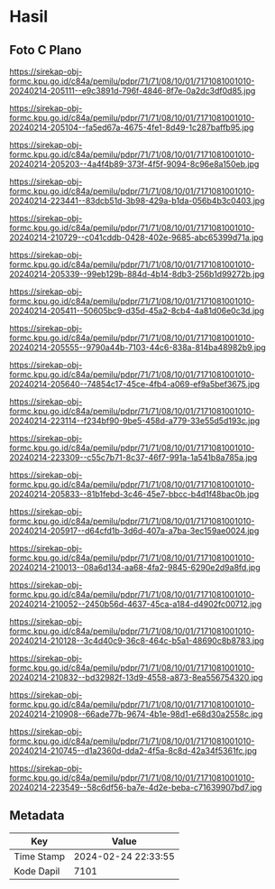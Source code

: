 # Hasil

## Foto C Plano

https://sirekap-obj-formc.kpu.go.id/c84a/pemilu/pdpr/71/71/08/10/01/7171081001010-20240214-205111--e9c3891d-796f-4846-8f7e-0a2dc3df0d85.jpg

https://sirekap-obj-formc.kpu.go.id/c84a/pemilu/pdpr/71/71/08/10/01/7171081001010-20240214-205104--fa5ed67a-4675-4fe1-8d49-1c287baffb95.jpg

https://sirekap-obj-formc.kpu.go.id/c84a/pemilu/pdpr/71/71/08/10/01/7171081001010-20240214-205203--4a4f4b89-373f-4f5f-9094-8c96e8a150eb.jpg

https://sirekap-obj-formc.kpu.go.id/c84a/pemilu/pdpr/71/71/08/10/01/7171081001010-20240214-223441--83dcb51d-3b98-429a-b1da-056b4b3c0403.jpg

https://sirekap-obj-formc.kpu.go.id/c84a/pemilu/pdpr/71/71/08/10/01/7171081001010-20240214-210729--c041cddb-0428-402e-9685-abc65399d71a.jpg

https://sirekap-obj-formc.kpu.go.id/c84a/pemilu/pdpr/71/71/08/10/01/7171081001010-20240214-205339--99eb129b-884d-4b14-8db3-256b1d99272b.jpg

https://sirekap-obj-formc.kpu.go.id/c84a/pemilu/pdpr/71/71/08/10/01/7171081001010-20240214-205411--50605bc9-d35d-45a2-8cb4-4a81d06e0c3d.jpg

https://sirekap-obj-formc.kpu.go.id/c84a/pemilu/pdpr/71/71/08/10/01/7171081001010-20240214-205555--9790a44b-7103-44c6-838a-814ba48982b9.jpg

https://sirekap-obj-formc.kpu.go.id/c84a/pemilu/pdpr/71/71/08/10/01/7171081001010-20240214-205640--74854c17-45ce-4fb4-a069-ef9a5bef3675.jpg

https://sirekap-obj-formc.kpu.go.id/c84a/pemilu/pdpr/71/71/08/10/01/7171081001010-20240214-223114--f234bf90-9be5-458d-a779-33e55d5d193c.jpg

https://sirekap-obj-formc.kpu.go.id/c84a/pemilu/pdpr/71/71/08/10/01/7171081001010-20240214-223309--c55c7b71-8c37-46f7-991a-1a541b8a785a.jpg

https://sirekap-obj-formc.kpu.go.id/c84a/pemilu/pdpr/71/71/08/10/01/7171081001010-20240214-205833--81b1febd-3c46-45e7-bbcc-b4d1f48bac0b.jpg

https://sirekap-obj-formc.kpu.go.id/c84a/pemilu/pdpr/71/71/08/10/01/7171081001010-20240214-205917--d64cfd1b-3d6d-407a-a7ba-3ec159ae0024.jpg

https://sirekap-obj-formc.kpu.go.id/c84a/pemilu/pdpr/71/71/08/10/01/7171081001010-20240214-210013--08a6d134-aa68-4fa2-9845-6290e2d9a8fd.jpg

https://sirekap-obj-formc.kpu.go.id/c84a/pemilu/pdpr/71/71/08/10/01/7171081001010-20240214-210052--2450b56d-4637-45ca-a184-d4902fc00712.jpg

https://sirekap-obj-formc.kpu.go.id/c84a/pemilu/pdpr/71/71/08/10/01/7171081001010-20240214-210128--3c4d40c9-36c8-464c-b5a1-48690c8b8783.jpg

https://sirekap-obj-formc.kpu.go.id/c84a/pemilu/pdpr/71/71/08/10/01/7171081001010-20240214-210832--bd32982f-13d9-4558-a873-8ea556754320.jpg

https://sirekap-obj-formc.kpu.go.id/c84a/pemilu/pdpr/71/71/08/10/01/7171081001010-20240214-210908--66ade77b-9674-4b1e-98d1-e68d30a2558c.jpg

https://sirekap-obj-formc.kpu.go.id/c84a/pemilu/pdpr/71/71/08/10/01/7171081001010-20240214-210745--d1a2360d-dda2-4f5a-8c8d-42a34f5361fc.jpg

https://sirekap-obj-formc.kpu.go.id/c84a/pemilu/pdpr/71/71/08/10/01/7171081001010-20240214-223549--58c6df56-ba7e-4d2e-beba-c71639907bd7.jpg


## Metadata

| Key        | Value               |
| ---------- | ------------------- |
| Time Stamp | 2024-02-24 22:33:55 |
| Kode Dapil | 7101                |



